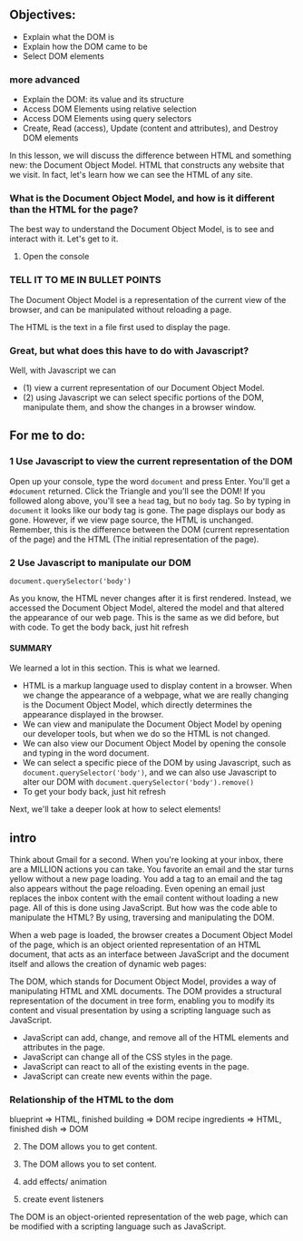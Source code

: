 
## Objectives: 
-  Explain what the DOM is
-  Explain how the DOM came to be
-  Select DOM elements

### more advanced

-  Explain the DOM: its value and its structure
-  Access DOM Elements using relative selection
-  Access DOM Elements using query selectors
-  Create, Read (access), Update (content and attributes), and Destroy DOM elements

In this lesson, we will discuss the difference between HTML and something new: the Document Object Model. HTML that constructs any website that we visit. In fact, let's learn how we can see the HTML of any site.

### What is the Document Object Model, and how is it different than the HTML for the page?

The best way to understand the Document Object Model, is to see and interact with it. Let's get to it.

1. Open the console

### TELL IT TO ME IN BULLET POINTS
The Document Object Model is a representation of the current view of the browser, and can be manipulated without reloading a page.

The HTML is the text in a file first used to display the page.

### Great, but what does this have to do with Javascript?

Well, with Javascript we can 
-  (1) view a current representation of our Document Object Model. 
-  (2) using Javascript we can  select specific portions of the DOM, manipulate them, and show the changes in a browser window.

## For me to do: 
### 1 Use Javascript to view the current representation of the DOM
Open up your console, type the word `document` and press Enter. You'll get a `#document` returned. Click the Triangle and you'll see the DOM! If you followed along above, you'll see a `head` tag, but no `body` tag. So by typing in `document` it looks like our body tag is gone. The page displays our body as gone. However, if we view page source, the HTML is unchanged. Remember, this is the difference between the DOM (current representation of the page) and the HTML (The initial representation of the page).

### 2 Use Javascript to manipulate our DOM

`document.querySelector('body')`

As you know, the HTML never changes after it is first rendered. Instead, we accessed the Document Object Model, altered the model and that altered the appearance of our web page. This is the same as we did before, but with code. To get the body back, just hit refresh

#### SUMMARY
We learned a lot in this section. This is what we learned.
-  HTML is a markup language used to display content in a browser. When we change the appearance of a webpage, what we are really changing is the Document Object Model, which directly determines the appearance displayed in the browser.
-  We can view and manipulate the Document Object Model by opening our developer tools, but when we do so the HTML is not changed.
-  We can also view our Document Object Model by opening the console and typing in the word document.
-  We can select a specific piece of the DOM by using Javascript, such as `document.querySelector('body')`, and we can also use Javascript to alter our DOM with `document.querySelector('body').remove()`
-  To get your body back, just hit refresh

Next, we'll take a deeper look at how to select elements!

## intro


Think about Gmail for a second. When you're looking at your inbox, there are a MILLION actions you can take. You favorite an email and the star turns yellow without a new page loading. You add a tag to an email and the tag also appears without the page reloading. Even opening an email just replaces the inbox content with the email content without loading a new page. All of this is done using JavaScript. But how was the code able to manipulate the HTML? By using, traversing and manipulating the DOM.

When a web page is loaded, the browser creates a Document Object Model of the page, which is an object oriented representation of an HTML document, that acts as an interface between JavaScript and the document itself and allows the creation of dynamic web pages:

The DOM, which stands for Document Object Model, provides a way of manipulating HTML and XML documents. The DOM provides a structural representation of the document in tree form, enabling you to modify its content and visual presentation by using a scripting language such as JavaScript.

-  JavaScript can add, change, and remove all of the HTML elements and attributes in the page.
-  JavaScript can change all of the CSS styles in the page.
-  JavaScript can react to all of the existing events in the page.
-  JavaScript can create new events within the page.

### Relationship of the HTML to the dom
blueprint => HTML, finished building => DOM
recipe ingredients => HTML, finished dish => DOM


2) The DOM allows you to get content.

3) The DOM allows you to set content.

4) add effects/ animation

5) create event listeners

The DOM is an object-oriented representation of the web page, which can be modified with a scripting language such as JavaScript.





